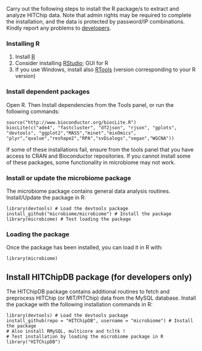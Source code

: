 Carry out the following steps to install the R package/s to extract and
analyze HITChip data. Note that admin rights may be required to complete
the installation, and the data is protected by password/IP combinations.
Kindly report any problems to [developers](Contact).

### Installing R

1.  Install [R](http://www.r-project.org/)
2.  Consider installing [RStudio](http://rstudio.org); GUI for R
3.  If you use Windows, install also
    [RTools](http://cran.r-project.org/bin/windows/Rtools/) (version
    corresponding to your R version)

### Install dependent packages

Open R. Then Install dependencies from the Tools panel, or run the
following commands:

    source("http://www.bioconductor.org/biocLite.R")
    biocLite(c("ade4", "fastcluster", "df2json", "rjson", "gplots", "devtools", "ggplot2","MASS","minet","mixOmics", "plyr","qvalue","reshape2","RPA","svDialogs","vegan","WGCNA"))

If some of these installations fail, ensure from the tools panel that
you have access to CRAN and Bioconductor repositories. If you cannot
install some of these packages, some functionality in microbiome may not
work.

### Install or update the microbiome package

The microbiome package contains general data analysis routines.
Install/Update the package in R:

    library(devtools) # Load the devtools package
    install_github("microbiome/microbiome") # Install the package
    library(microbiome) # Test loading the package

### Loading the package

Once the package has been installed, you can load it in R with:

    library(microbiome)  

Install HITChipDB package (for developers only)
-----------------------------------------------

The HITChipDB package contains additional routines to fetch and
preprocess HITChip (or MIT/PITChip) data from the MySQL database.
Install the package with the following installation commands in R:

    library(devtools) # Load the devtools package
    install_github(repo = "HITChipDB", username = "microbiome") # Install the package
    # Also install RMySQL, multicore and tcltk !
    # Test installation by loading the microbiome package in R
    library("HITChipDB")
